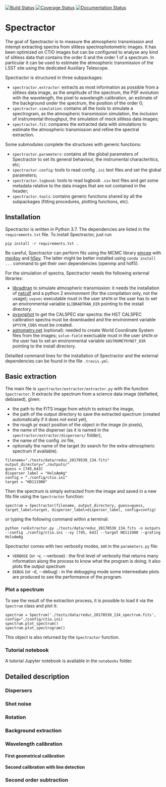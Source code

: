 [![Build Status](https://travis-ci.org/LSSTDESC/Spectractor.svg?branch=master)](https://travis-ci.org/LSSTDESC/Spectractor)
[![Coverage Status](https://coveralls.io/repos/github/LSSTDESC/Spectractor/badge.svg?branch=master)](https://coveralls.io/github/LSSTDESC/Spectractor?branch=master)
[![Documentation Status](https://readthedocs.org/projects/spectractor/badge/?version=latest)](https://spectractor.readthedocs.io/en/latest/?badge=latest)

# Spectractor

The goal of Spectractor is to measure the atmospheric transmission and intempt extracting spectra from slitless spectrophotometric images. It has been optimized on CTIO images but can be configured to analyse any kind of slitless data that contains the order 0 and the order 1 of a spectrum. In particular it can  be used to estimate the atmospheric transmission of the LSST site using the dedicated  Auxiliary Telescope. 

Spectractor is structured in three subpackages: 
- `spectractor.extractor`: extracts as most information as possible from a slitless data  image, as the amplitude of the spectrum, the PSF evolution with the wavelength, the pixel to wavelength calibration, an estimate of the background under the spectrum, the position of the order 0;
- `spectractor.simulation`: contains all the tools to simulate a spectrogram, as the atmospheric transmission simulation, the inclusion of instrumental throughput, the simulation of mock  slitless  data images;
- `spectractor.fit`: compares the extracted data with simulations to estimate the atmospheric transmission and refine the spectral extraction.

Some submodules complete the structures with generic functions:
- `spectractor.parameters`: contains all the global parameters of Spectractor to set its general behaviour, the instrumental characteritics, etc;
- `spectractor.config`: tools to read config `.ini` text files and set the global parameters;
- `spectractor.logbook`: tools to read logbook `.csv` text files and get some metadata relative to the data images that are not contained in the header;
- `spectractor.tools`: contains generic functions shared by all  the subpackages (fitting procedures, plotting functions, etc).


## Installation

Spectractor is written in Python 3.7. The dependencies are listed in the `requirements.txt` file. To install Spectractor, just run
```
pip install -r requirements.txt .
```
Be careful, Spectractor can perform fits using the MCMC library [emcee](https://emcee.readthedocs.io/en/stable/) with [mpi4py](https://mpi4py.readthedocs.io/en/stable/) and [h5py](https://www.h5py.org/).  The latter might be better installed using `conda install ...` command to get their own dependencies (openmp and hdf5).

For the simulation of spectra, Spectractor needs the following external libraries:
- [libradtran](http://www.libradtran.org/doku.php) to simulate atmospheric transmission: it needs the installation of [netcdf](https://www.unidata.ucar.edu/software/netcdf/) and a python 2 environment (for the compilation only, not the usage); `uvpsec` executable must in the user `$PATH` or the user has to set an environmental variable `$LIBRADTRAN_DIR` pointing to the install directory.
- [pysynphot](https://pysynphot.readthedocs.io/en/latest/) to get the CALSPEC star spectra: the HST CALSPEC calibration spectra must be downloaded and the environment variable `$PYSYN_CDBS` must be created.
- [astrometry.net](https://astrometrynet.readthedocs.io/en/latest/) (optional): needed to create World Coordinate System files from the images; `solve-field` exectuable must in the user `$PATH` or the user has to set an environmental variable `$ASTROMETRYNET_DIR` pointing to the install directory.

Detailled command lines for the installation of Spectractor and the external dependencies can be found in the file `.travis.yml`.

## Basic extraction

The main file is `spectractor/extractor/extractor.py` with the function `Spectractor`. It extracts the spectrum from a science data image (deflatted, debiased), given:
- the path to the FITS image from which to extract the image, 
- the path of the output directory to save the extracted spectrum (created automatically if it does not exist yet),
- the rough pr exact position of the object in the image (in pixels),
- the name of the disperser (as it is named in the `spectractor/extractor/dispersers/` folder),
- the name of the config .ini file,
- optionally the name of the target (to search for the extra-atmospheric spectrum if available).

```
filename="./tests/data/reduc_20170530_134.fits"
output_directory="./outputs/"
guess = [745,643]
disperser_label = "HoloAmAg"
config = "./config/ctio.ini"
target = "HD111980"
```

Then the spectrum is simply extracted from the image and saved in a new fits file using the `Spectractor` function:
```
spectrum = Spectractor(filename, output_directory, guess=guess, target_label=target, disperser_label=disperser_label, config=config)
```

or typing the following command within a terminal:
```
python runExtractor.py ./tests/data/reduc_20170530_134.fits -o outputs --config ./config/ctio.ini --xy [745, 643] --target HD111980 --grating HoloAmAg
```

Spectractor comes with two verbosity modes, set in the `parameters.py` file:
- `VERBOSE` (or -v, --verbose) : the first level of verbosity that returns many information along the process to know what the program is doing; it also plots the output spectrum
- `DEBUG` (or -d, --debug) : in the debugging mode some intermediate plots are produced to see the performance of the program.

### Plot a spectrum

To see the result of the extraction process, it is possible to load it via the `Spectrum` class and plot it:
```
spectrum = Spectrum('./tests/data/reduc_20170530_134_spectrum.fits', config="./config/ctio.ini)
spectrum.plot_spectrum()
spectrum.plot_spectrogram()
```
This object is also returned by the `Spectractor` function.

### Tutorial notebook

A tutorial Jupyter notebook is available in the `notebooks` folder.

## Detailed description

### Dispersers

### Shot noise

### Rotation

### Background extraction

### Wavelength calibration
#### First geometrical calibration
#### Second calibration with line detection

### Second order subtraction


